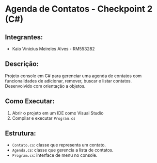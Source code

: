 # Agenda de Contatos - Checkpoint 2 (C#)

## Integrantes:
- Kaio Vinicius Meireles Alves - RM553282

## Descrição:
Projeto console em C# para gerenciar uma agenda de contatos com funcionalidades de adicionar, remover, buscar e listar contatos. Desenvolvido com orientação a objetos.

## Como Executar:
1. Abrir o projeto em um IDE como Visual Studio
2. Compilar e executar `Program.cs`

## Estrutura:
- `Contato.cs`: classe que representa um contato.
- `Agenda.cs`: classe que gerencia a lista de contatos.
- `Program.cs`: interface de menu no console.